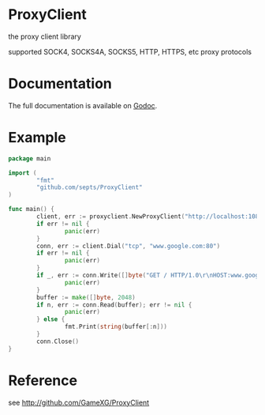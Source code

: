 # ProxyClient

the proxy client library

supported SOCK4, SOCKS4A, SOCKS5, HTTP, HTTPS, etc proxy protocols

# Documentation

The full documentation is available on [Godoc](//godoc.org/github.com/septs/ProxyClient).

# Example
```go
package main 

import (
        "fmt"
        "github.com/septs/ProxyClient"
)

func main() {
        client, err := proxyclient.NewProxyClient("http://localhost:1080")
        if err != nil {
                panic(err)
        }
        conn, err := client.Dial("tcp", "www.google.com:80")
        if err != nil {
                panic(err)
        }
        if _, err := conn.Write([]byte("GET / HTTP/1.0\r\nHOST:www.google.com\r\n\r\n")); err != nil {
                panic(err)
        }
        buffer := make([]byte, 2048)
        if n, err := conn.Read(buffer); err != nil {
                panic(err)
        } else {
                fmt.Print(string(buffer[:n]))
        }
        conn.Close()
}
```

# Reference

see http://github.com/GameXG/ProxyClient